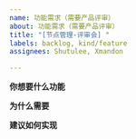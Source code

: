 ```yaml
---
name: 功能需求（需要产品评审）
about: 功能需求（需要产品评审）
title: "[节点管理-评审会] "
labels: backlog, kind/feature
assignees: Shutulee, Xmandon

---
```


**你想要什么功能**

**为什么需要**

**建议如何实现**
